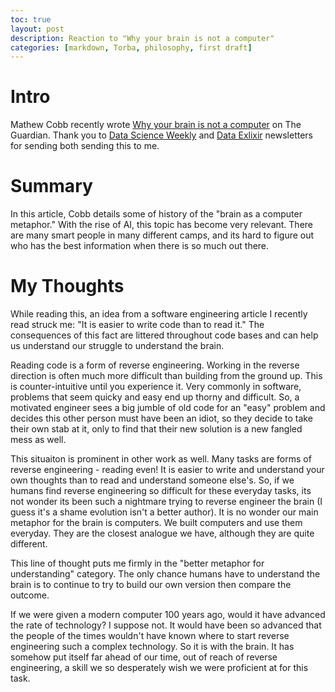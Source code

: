 ```yaml
---
toc: true
layout: post
description: Reaction to "Why your brain is not a computer"
categories: [markdown, Torba, philosophy, first draft] 
---
```

# Intro 
Mathew Cobb recently wrote [Why your brain is not a computer](https://www.theguardian.com/science/2020/feb/27/why-your-brain-is-not-a-computer-neuroscience-neural-networks-consciousness) on The Guardian. Thank you to [Data Science Weekly](https://www.datascienceweekly.org/) and [Data Exlixir](https://dataelixir.com/) newsletters for sending both sending this to me. 

# Summary
In this article, Cobb details some of history of the "brain as a computer metaphor." With the rise of AI, this topic has become very relevant. There are many smart people in many different camps, and its hard to figure out who has the best information when there is so much out there. 

# My Thoughts
While reading this, an idea from a software engineering article I recently read struck me: "It is easier to write code than to read it." The consequences of this fact are littered throughout code bases and can help us understand our struggle to understand the brain. 

Reading code is a form of reverse engineering. Working in the reverse direction is often much more difficult than building from the ground up. This is counter-intuitive until you experience it. Very commonly in software, problems that seem quicky and easy end up thorny and difficult. So, a motivated engineer sees a big jumble of old code for an "easy" problem and decides this other person must have been an idiot, so they decide to take their own stab at it, only to find that their new solution is a new fangled mess as well.

This situaiton is prominent in other work as well. Many tasks are forms of reverse engineering - reading even! It is easier to write and understand your own thoughts than to read and understand someone else's. So, if we humans find reverse engineering so difficult for these everyday tasks, its not wonder its been such a nightmare trying to reverse engineer the brain (I guess it's a shame evolution isn't a better author). It is no wonder our main metaphor for the brain is computers. We built computers and use them everyday. They are the closest analogue we have, although they are quite different.

This line of thought puts me firmly in the "better metaphor for understanding" category. The only chance humans have to understand the brain is to continue to try to build our own version then compare the outcome. 

If we were given a modern computer 100 years ago, would it have advanced the rate of technology? I suppose not. It would have been so advanced that the people of the times wouldn't have known where to start reverse engineering such a complex technology. So it is with the brain. It has somehow put itself far ahead of our time, out of reach of reverse engineering, a skill we so desperately wish we were proficient at for this task. 
